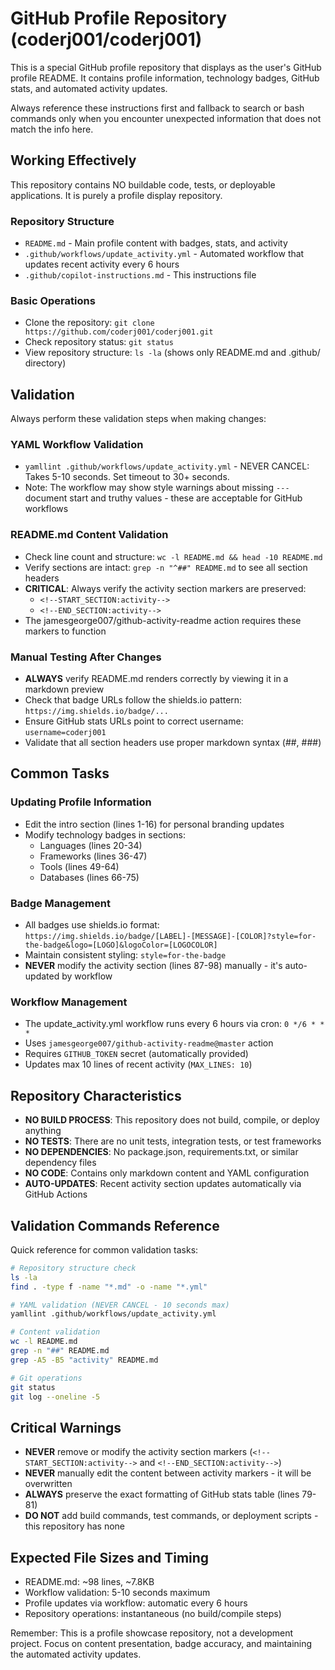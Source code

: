 # GitHub Profile Repository (coderj001/coderj001)
This is a special GitHub profile repository that displays as the user's GitHub profile README. It contains profile information, technology badges, GitHub stats, and automated activity updates.

Always reference these instructions first and fallback to search or bash commands only when you encounter unexpected information that does not match the info here.

## Working Effectively
This repository contains NO buildable code, tests, or deployable applications. It is purely a profile display repository.

### Repository Structure
- `README.md` - Main profile content with badges, stats, and activity
- `.github/workflows/update_activity.yml` - Automated workflow that updates recent activity every 6 hours
- `.github/copilot-instructions.md` - This instructions file

### Basic Operations
- Clone the repository: `git clone https://github.com/coderj001/coderj001.git`
- Check repository status: `git status`
- View repository structure: `ls -la` (shows only README.md and .github/ directory)

## Validation
Always perform these validation steps when making changes:

### YAML Workflow Validation
- `yamllint .github/workflows/update_activity.yml` - NEVER CANCEL: Takes 5-10 seconds. Set timeout to 30+ seconds.
- Note: The workflow may show style warnings about missing `---` document start and truthy values - these are acceptable for GitHub workflows

### README.md Content Validation
- Check line count and structure: `wc -l README.md && head -10 README.md`
- Verify sections are intact: `grep -n "^##" README.md` to see all section headers
- **CRITICAL**: Always verify the activity section markers are preserved:
  - `<!--START_SECTION:activity-->` 
  - `<!--END_SECTION:activity-->`
- The jamesgeorge007/github-activity-readme action requires these markers to function

### Manual Testing After Changes
- **ALWAYS** verify README.md renders correctly by viewing it in a markdown preview
- Check that badge URLs follow the shields.io pattern: `https://img.shields.io/badge/...`
- Ensure GitHub stats URLs point to correct username: `username=coderj001`
- Validate that all section headers use proper markdown syntax (##, ###)

## Common Tasks

### Updating Profile Information
- Edit the intro section (lines 1-16) for personal branding updates
- Modify technology badges in sections:
  - Languages (lines 20-34)
  - Frameworks (lines 36-47)
  - Tools (lines 49-64)
  - Databases (lines 66-75)

### Badge Management
- All badges use shields.io format: `https://img.shields.io/badge/[LABEL]-[MESSAGE]-[COLOR]?style=for-the-badge&logo=[LOGO]&logoColor=[LOGOCOLOR]`
- Maintain consistent styling: `style=for-the-badge`
- **NEVER** modify the activity section (lines 87-98) manually - it's auto-updated by workflow

### Workflow Management
- The update_activity.yml workflow runs every 6 hours via cron: `0 */6 * * *`
- Uses `jamesgeorge007/github-activity-readme@master` action
- Requires `GITHUB_TOKEN` secret (automatically provided)
- Updates max 10 lines of recent activity (`MAX_LINES: 10`)

## Repository Characteristics
- **NO BUILD PROCESS**: This repository does not build, compile, or deploy anything
- **NO TESTS**: There are no unit tests, integration tests, or test frameworks
- **NO DEPENDENCIES**: No package.json, requirements.txt, or similar dependency files
- **NO CODE**: Contains only markdown content and YAML configuration
- **AUTO-UPDATES**: Recent activity section updates automatically via GitHub Actions

## Validation Commands Reference
Quick reference for common validation tasks:

```bash
# Repository structure check
ls -la
find . -type f -name "*.md" -o -name "*.yml"

# YAML validation (NEVER CANCEL - 10 seconds max)
yamllint .github/workflows/update_activity.yml

# Content validation
wc -l README.md
grep -n "##" README.md
grep -A5 -B5 "activity" README.md

# Git operations
git status
git log --oneline -5
```

## Critical Warnings
- **NEVER** remove or modify the activity section markers (`<!--START_SECTION:activity-->` and `<!--END_SECTION:activity-->`)
- **NEVER** manually edit the content between activity markers - it will be overwritten
- **ALWAYS** preserve the exact formatting of GitHub stats table (lines 79-81)
- **DO NOT** add build commands, test commands, or deployment scripts - this repository has none

## Expected File Sizes and Timing
- README.md: ~98 lines, ~7.8KB
- Workflow validation: 5-10 seconds maximum
- Profile updates via workflow: automatic every 6 hours
- Repository operations: instantaneous (no build/compile steps)

Remember: This is a profile showcase repository, not a development project. Focus on content presentation, badge accuracy, and maintaining the automated activity updates.
